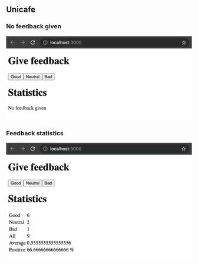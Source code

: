 ## Unicafe

### No feedback given

![nofeedback](unicafe1.png)

### Feedback statistics

![feedbackstats](unicafe2.png)
